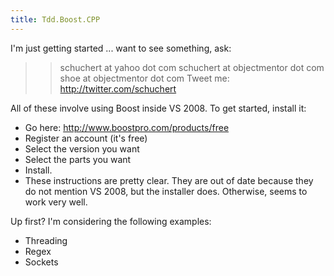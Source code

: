 ```yaml
---
title: Tdd.Boost.CPP
---
```

I'm just getting started ... want to see something, ask:
>> schuchert at yahoo dot com
>> schuchert at objectmentor dot com
>> shoe at objectmentor dot com
>> Tweet me: http://twitter.com/schuchert

All of these involve using Boost inside VS 2008. To get started, install it:
* Go here: http://www.boostpro.com/products/free
* Register an account (it's free)
* Select the version you want
* Select the parts you want
* Install. 
* These instructions are pretty clear. They are out of date because they do not mention VS 2008, but the installer does. Otherwise, seems to work very well.

Up first? I'm considering the following examples:
* Threading
* Regex
* Sockets

 
